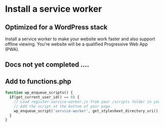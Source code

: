 # Install a service worker
## Optimized for a WordPress stack 
Install a service worker to make your website work faster and also support offline viewing. You're website will be a qualified Progressive Web App (PWA). 

## Docs not yet completed .... 

## Add to functions.php
```php
function wp_enqueue_scripts() {
  if(get_current_user_id() == 0) {
    // Load register-service-worker.js from your /scripts folder in your theme.
    // Add the script at the bottom of your page. 
    wp_enqueue_script('service-worker', get_stylesheet_directory_uri() . '/scripts/register-service-worker.js', array(), '0.0.1', true);
  }
}
```
